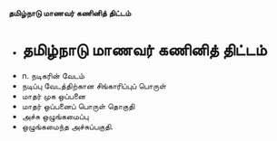 **தமிழ்நாடு மாணவர் கணினித் திட்டம்**
- # தமிழ்நாடு மாணவர் கணினித் திட்டம்
- n. நடிகரின் வேடம்
- நடிப்பு வேடத்திற்கான சிங்காரிப்புப் பொருள்
- மாதர் முக ஒப்பனை
- மாதர் ஒப்பனைப் பொருள் தொகுதி
- அச்சு ஒழுங்கமைப்பு
- ஒழுங்கமைந்த அச்சுப்பகுதி.

